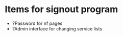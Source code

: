 # Items for signout program

*  ?Password for nf pages
*  ?Admin interface for changing service lists

